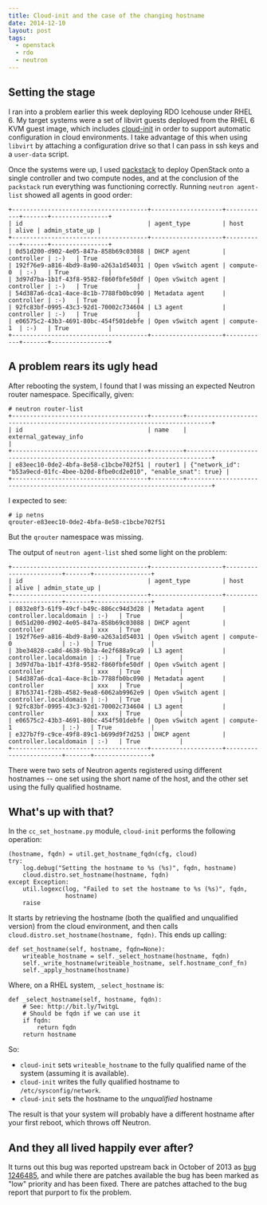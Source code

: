 ```yaml
---
title: Cloud-init and the case of the changing hostname
date: 2014-12-10
layout: post
tags:
  - openstack
  - rdo
  - neutron
---
```


## Setting the stage

I ran into a problem earlier this week deploying RDO Icehouse under
RHEL 6.  My target systems were a set of libvirt guests deployed from
the RHEL 6 KVM guest image, which includes [cloud-init][] in order to
support automatic configuration in cloud environments.  I take
advantage of this when using `libvirt` by attaching a configuration
drive so that I can pass in ssh keys and a `user-data` script.

[cloud-init]: https://cloudinit.readthedocs.org/en/latest/

Once the systems were up, I used [packstack][] to deploy OpenStack
onto a single controller and two compute nodes, and at the conclusion
of the `packstack` run everything was functioning correctly.  Running
`neutron agent-list` showed all agents in good order:

[packstack]: https://wiki.openstack.org/wiki/Packstack

    +--------------------------------------+--------------------+------------+-------+----------------+
    | id                                   | agent_type         | host       | alive | admin_state_up |
    +--------------------------------------+--------------------+------------+-------+----------------+
    | 0d51d200-d902-4e05-847a-858b69c03088 | DHCP agent         | controller | :-)   | True           |
    | 192f76e9-a816-4bd9-8a90-a263a1d54031 | Open vSwitch agent | compute-0  | :-)   | True           |
    | 3d97d7ba-1b1f-43f8-9582-f860fbfe50df | Open vSwitch agent | controller | :-)   | True           |
    | 54d387a6-dca1-4ace-8c1b-7788fb0bc090 | Metadata agent     | controller | :-)   | True           |
    | 92fc83bf-0995-43c3-92d1-70002c734604 | L3 agent           | controller | :-)   | True           |
    | e06575c2-43b3-4691-80bc-454f501debfe | Open vSwitch agent | compute-1  | :-)   | True           |
    +--------------------------------------+--------------------+------------+-------+----------------+

## A problem rears its ugly head

After rebooting the system, I found that I was missing an expected
Neutron router namespace.  Specifically, given:

    # neutron router-list
    +--------------------------------------+---------+-----------------------------------------------------------------------------+
    | id                                   | name    | external_gateway_info                                                       |
    +--------------------------------------+---------+-----------------------------------------------------------------------------+
    | e83eec10-0de2-4bfa-8e58-c1bcbe702f51 | router1 | {"network_id": "b53a9ecd-01fc-4bee-b20d-8fbe0cd2e010", "enable_snat": true} |
    +--------------------------------------+---------+-----------------------------------------------------------------------------+

I expected to see:

    # ip netns
    qrouter-e83eec10-0de2-4bfa-8e58-c1bcbe702f51

But the `qrouter` namespace was missing.

The output of `neutron agent-list` shed some light on the problem:

    +--------------------------------------+--------------------+------------------------+-------+----------------+
    | id                                   | agent_type         | host                   | alive | admin_state_up |
    +--------------------------------------+--------------------+------------------------+-------+----------------+
    | 0832e8f3-61f9-49cf-b49c-886cc94d3d28 | Metadata agent     | controller.localdomain | :-)   | True           |
    | 0d51d200-d902-4e05-847a-858b69c03088 | DHCP agent         | controller             | xxx   | True           |
    | 192f76e9-a816-4bd9-8a90-a263a1d54031 | Open vSwitch agent | compute-0              | :-)   | True           |
    | 3be34828-ca8d-4638-9b3a-4e2f688a9ca9 | L3 agent           | controller.localdomain | :-)   | True           |
    | 3d97d7ba-1b1f-43f8-9582-f860fbfe50df | Open vSwitch agent | controller             | xxx   | True           |
    | 54d387a6-dca1-4ace-8c1b-7788fb0bc090 | Metadata agent     | controller             | xxx   | True           |
    | 87b53741-f28b-4582-9ea8-6062ab9962e9 | Open vSwitch agent | controller.localdomain | :-)   | True           |
    | 92fc83bf-0995-43c3-92d1-70002c734604 | L3 agent           | controller             | xxx   | True           |
    | e06575c2-43b3-4691-80bc-454f501debfe | Open vSwitch agent | compute-1              | :-)   | True           |
    | e327b7f9-c9ce-49f8-89c1-b699d9f7d253 | DHCP agent         | controller.localdomain | :-)   | True           |
    +--------------------------------------+--------------------+------------------------+-------+----------------+

There were two sets of Neutron agents registered using different
hostnames -- one set using the short name of the host, and the other
set using the fully qualified hostname.

## What's up with that?

In the `cc_set_hostname.py` module, `cloud-init` performs the
following operation:

    (hostname, fqdn) = util.get_hostname_fqdn(cfg, cloud)
    try:
        log.debug("Setting the hostname to %s (%s)", fqdn, hostname)
        cloud.distro.set_hostname(hostname, fqdn)
    except Exception:
        util.logexc(log, "Failed to set the hostname to %s (%s)", fqdn,
                    hostname)
        raise

It starts by retrieving the hostname (both the qualified and
unqualified version) from the cloud environment, and then calls
`cloud.distro.set_hostname(hostname, fqdn)`.  This ends up calling:

    def set_hostname(self, hostname, fqdn=None):
        writeable_hostname = self._select_hostname(hostname, fqdn)
        self._write_hostname(writeable_hostname, self.hostname_conf_fn)
        self._apply_hostname(hostname)

Where, on a RHEL system, `_select_hostname` is:

    def _select_hostname(self, hostname, fqdn):
        # See: http://bit.ly/TwitgL
        # Should be fqdn if we can use it
        if fqdn:
            return fqdn
        return hostname

So:

- `cloud-init` sets `writeable_hostname` to the fully qualified name
  of the system (assuming it is available).
- `cloud-init` writes the fully qualified hostname to `/etc/sysconfig/network`.
- `cloud-init` sets the hostname to the *unqualified* hostname

The result is that your system will probably have a different hostname
after your first reboot, which throws off Neutron.

## And they all lived happily ever after?

It turns out this bug was reported upstream back in October of 2013 as
[bug 1246485][], and while there are patches available the bug has
been marked as "low" priority and has been fixed.  There are patches
attached to the bug report that purport to fix the problem.

[bug 1246485]:  https://bugs.launchpad.net/cloud-init/+bug/1246485


